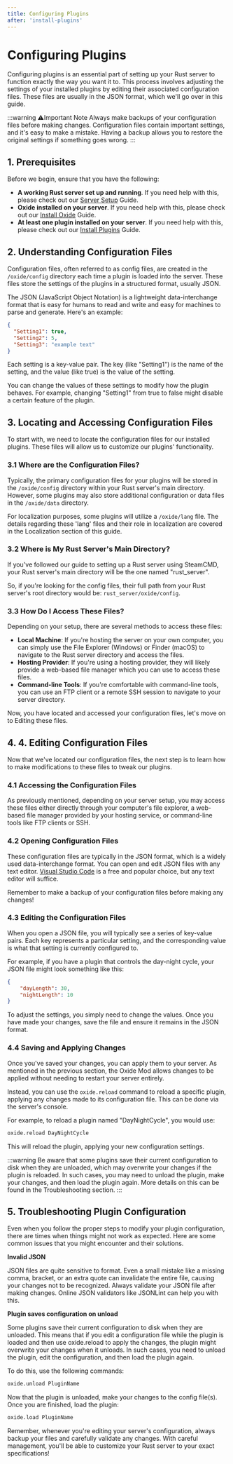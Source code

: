 ```yaml
---
title: Configuring Plugins
after: 'install-plugins'
---
```


# Configuring Plugins

Configuring plugins is an essential part of setting up your Rust server to function exactly the way you want it to. This process involves adjusting the settings of your installed plugins by editing their associated configuration files. These files are usually in the JSON format, which we'll go over in this guide.

:::warning ⚠️Important Note
Always make backups of your configuration files before making changes. Configuration files contain important settings, and it's easy to make a mistake. Having a backup allows you to restore the original settings if something goes wrong.
:::

## 1. Prerequisites

Before we begin, ensure that you have the following:

- **A working Rust server set up and running**. If you need help with this, please check out our [Server Setup](todo_server_setup_linky) Guide.
- **Oxide installed on your server**. If you need help with this, please check out our [Install Oxide](todo_install_oxide_linky) Guide.
- **At least one plugin installed on your server**. If you need help with this, please check out our [Install Plugins](todo_install_plugins_linky) Guide.

## 2. Understanding Configuration Files

Configuration files, often referred to as config files, are created in the `/oxide/config` directory each time a plugin is loaded into the server. These files store the settings of the plugins in a structured format, usually JSON.

The JSON (JavaScript Object Notation) is a lightweight data-interchange format that is easy for humans to read and write and easy for machines to parse and generate. Here's an example:

```json
{
  "Setting1": true,
  "Setting2": 5,
  "Setting3": "example text"
}
```

Each setting is a key-value pair. The key (like "Setting1") is the name of the setting, and the value (like true) is the value of the setting.

You can change the values of these settings to modify how the plugin behaves. For example, changing "Setting1" from true to false might disable a certain feature of the plugin.

## 3. Locating and Accessing Configuration Files

To start with, we need to locate the configuration files for our installed plugins. These files will allow us to customize our plugins' functionality.

### 3.1 Where are the Configuration Files?

Typically, the primary configuration files for your plugins will be stored in the `/oxide/config` directory within your Rust server's main directory. However, some plugins may also store additional configuration or data files in the `/oxide/data` directory.

For localization purposes, some plugins will utilize a `/oxide/lang` file. The details regarding these 'lang' files and their role in localization are covered in the Localization section of this guide.

### 3.2 Where is My Rust Server's Main Directory?

If you've followed our guide to setting up a Rust server using SteamCMD, your Rust server's main directory will be the one named "rust_server".

So, if you're looking for the config files, their full path from your Rust server's root directory would be: `rust_server/oxide/config`.

### 3.3 How Do I Access These Files?

Depending on your setup, there are several methods to access these files:

- **Local Machine**: If you're hosting the server on your own computer, you can simply use the File Explorer (Windows) or Finder (macOS) to navigate to the Rust server directory and access the files.
- **Hosting Provider**: If you're using a hosting provider, they will likely provide a web-based file manager which you can use to access these files.
- **Command-line Tools**: If you're comfortable with command-line tools, you can use an FTP client or a remote SSH session to navigate to your server directory.

Now, you have located and accessed your configuration files, let's move on to Editing these files.

## 4. 4. Editing Configuration Files

Now that we've located our configuration files, the next step is to learn how to make modifications to these files to tweak our plugins.

### 4.1 Accessing the Configuration Files

As previously mentioned, depending on your server setup, you may access these files either directly through your computer's file explorer, a web-based file manager provided by your hosting service, or command-line tools like FTP clients or SSH.

### 4.2 Opening Configuration Files

These configuration files are typically in the JSON format, which is a widely used data-interchange format. You can open and edit JSON files with any text editor. [Visual Studio Code](https://code.visualstudio.com/) is a free and popular choice, but any text editor will suffice.

Remember to make a backup of your configuration files before making any changes!

### 4.3 Editing the Configuration Files

When you open a JSON file, you will typically see a series of key-value pairs. Each key represents a particular setting, and the corresponding value is what that setting is currently configured to.

For example, if you have a plugin that controls the day-night cycle, your JSON file might look something like this:

```json
{
    "dayLength": 30,
    "nightLength": 10
}
```

To adjust the settings, you simply need to change the values. Once you have made your changes, save the file and ensure it remains in the JSON format.

### 4.4 Saving and Applying Changes

Once you've saved your changes, you can apply them to your server. As mentioned in the previous section, the Oxide Mod allows changes to be applied without needing to restart your server entirely.

Instead, you can use the `oxide.reload` command to reload a specific plugin, applying any changes made to its configuration file. This can be done via the server's console.

For example, to reload a plugin named "DayNightCycle", you would use:

```bash
oxide.reload DayNightCycle
```

This will reload the plugin, applying your new configuration settings.

:::warning
Be aware that some plugins save their current configuration to disk when they are unloaded, which may overwrite your changes if the plugin is reloaded. In such cases, you may need to unload the plugin, make your changes, and then load the plugin again. More details on this can be found in the Troubleshooting section.
:::

## 5. Troubleshooting Plugin Configuration

Even when you follow the proper steps to modify your plugin configuration, there are times when things might not work as expected. Here are some common issues that you might encounter and their solutions.

**Invalid JSON**

JSON files are quite sensitive to format. Even a small mistake like a missing comma, bracket, or an extra quote can invalidate the entire file, causing your changes not to be recognized. Always validate your JSON file after making changes. Online JSON validators like JSONLint can help you with this.

**Plugin saves configuration on unload**

Some plugins save their current configuration to disk when they are unloaded. This means that if you edit a configuration file while the plugin is loaded and then use oxide.reload to apply the changes, the plugin might overwrite your changes when it unloads. In such cases, you need to unload the plugin, edit the configuration, and then load the plugin again.

To do this, use the following commands:
```bash
oxide.unload PluginName
```
Now that the plugin is unloaded, make your changes to the config file(s). Once you are finished, load the plugin:
```bash
oxide.load PluginName
```

Remember, whenever you're editing your server's configuration, always backup your files and carefully validate any changes. With careful management, you'll be able to customize your Rust server to your exact specifications!